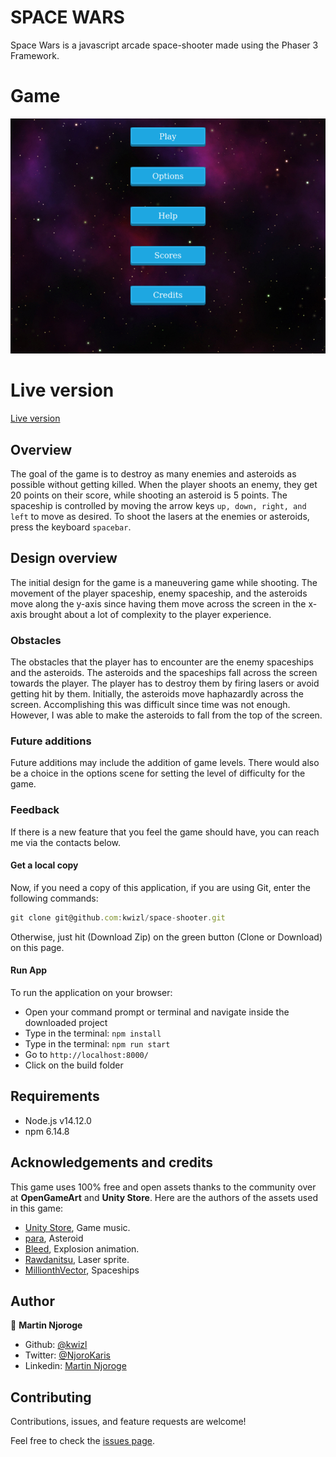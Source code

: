 # SPACE WARS
Space Wars is a javascript arcade space-shooter made using the Phaser 3 Framework.

# Game

![screenshot](./build/assets/screenshot.png)

# Live version
[Live version](https://kwizl.github.io/space-shooter/)

## Overview

The goal of the game is to destroy as many enemies and asteroids as possible without getting killed. When the player shoots an enemy, they get 20 points on their score, while shooting an asteroid is 5 points. The spaceship is controlled by moving the arrow keys `up, down, right, and left` to move as desired. To shoot the lasers at the enemies or asteroids, press the keyboard `spacebar`.

## Design overview

The initial design for the game is a maneuvering game while shooting. The movement of the player spaceship, enemy spaceship, and the asteroids move along the y-axis since having them move across the screen in the x-axis brought about a lot of complexity to the player experience.

### Obstacles
The obstacles that the player has to encounter are the enemy spaceships and the asteroids. The asteroids and the spaceships fall across the screen towards the player. The player has to destroy them by firing lasers or avoid getting hit by them. Initially, the asteroids move haphazardly across the screen. Accomplishing this was difficult since time was not enough. However, I was able to make the asteroids to fall from the top of the screen.

### Future additions
Future additions may include the addition of game levels. There would also be a choice in the options scene for setting the level of difficulty for the game.

### Feedback
If there is a new feature that you feel the game should have, you can reach me via the contacts below.

#### Get a local copy
Now, if you need a copy of this application, if you are using Git, enter the following commands:
```js
git clone git@github.com:kwizl/space-shooter.git
```
Otherwise, just hit (Download Zip) on the green button (Clone or Download) on this page.

#### Run App
To run the application on your browser:
- Open your command prompt or terminal and navigate inside the downloaded project
- Type in the terminal: `npm install`
- Type in the terminal: `npm run start`
- Go to `http://localhost:8000/`
- Click on the build folder

## Requirements
- Node.js v14.12.0
- npm 6.14.8

## Acknowledgements and credits
This game uses 100% free and open assets thanks to the community over at **OpenGameArt** and **Unity Store**. Here are the authors of the assets used in this game:

- [Unity Store](), Game music.
- [para](https://opengameart.org/content/low-poly-rocks), Asteroid
- [Bleed](https://opengameart.org/users/bleed), Explosion animation.
- [Rawdanitsu](https://opengameart.org/users/rawdanitsu), Laser sprite.
- [MillionthVector](https://opengameart.org/content/set-faction5-spaceships), Spaceships

## Author

👤 **Martin Njoroge**

- Github: [@kwizl](https://github.com/kwizl)
- Twitter: [@NjoroKaris](https://twitter.com/NjoroKaris)
- Linkedin: [Martin Njoroge](https://www.linkedin.com/in/martin-kariuki-njoroge/)

## Contributing

Contributions, issues, and feature requests are welcome!

Feel free to check the [issues page](issues/).
